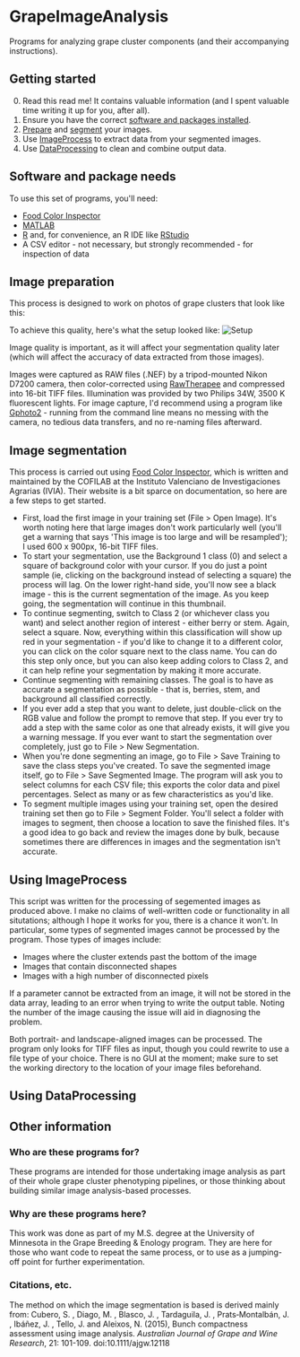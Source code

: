# GrapeImageAnalysis
Programs for analyzing grape cluster components (and their accompanying instructions).

## Getting started
0. Read this read me!  It contains valuable information (and I spent valuable time writing it up for you, after all).
1. Ensure you have the correct [software and packages installed](https://github.umn.edu/under188/GrapeImageAnalysis/blob/master/README.md#software-and-package-needs).
2. [Prepare](https://github.umn.edu/under188/GrapeImageAnalysis/blob/master/README.md#image-preparation) and [segment](https://github.umn.edu/under188/GrapeImageAnalysis/blob/master/README.md#image-segmentation) your images.
3. Use [ImageProcess](https://github.umn.edu/under188/GrapeImageAnalysis/blob/master/README.md#using-imageprocess) to extract data from your segmented images.
4. Use [DataProcessing](https://github.umn.edu/under188/GrapeImageAnalysis/blob/master/README.md#using-dataprocessing) to clean and combine output data.

## Software and package needs
To use this set of programs, you'll need:
   * [Food Color Inspector](http://www.cofilab.com/portfolio/food-color-inspector/)
   * [MATLAB](https://www.mathworks.com/products/matlab.html)
   * [R](https://www.r-project.org/) and, for convenience, an R IDE like [RStudio](https://www.rstudio.com/products/rstudio/)
   * A CSV editor - not necessary, but strongly recommended - for inspection of data
   
## Image preparation
This process is designed to work on photos of grape clusters that look like this:

To achieve this quality, here's what the setup looked like:
![Setup](github.umn.edu/under188/GrapeImageAnalysis/blob/master/ImageCaptureSetup.tif)

Image quality is important, as it will affect your segmentation quality later (which will affect the accuracy of data extracted from those images).

Images were captured as RAW files (.NEF) by a tripod-mounted Nikon D7200 camera, then color-corrected using [RawTherapee](https://rawtherapee.com/) and compressed into 16-bit TIFF files.  Illumination was provided by two Philips 34W, 3500 K fluorescent lights.  For image capture, I'd recommend using a program like [Gphoto2](http://gphoto.org/) - running from the command line means no messing with the camera, no tedious data transfers, and no re-naming files afterward. 

## Image segmentation
This process is carried out using [Food Color Inspector](http://www.cofilab.com/portfolio/food-color-inspector/), which is written and maintained by the COFILAB at the Instituto Valenciano de Investigaciones Agrarias (IVIA).  Their website is a bit sparce on documentation, so here are a few steps to get started.

   *  First, load the first image in your training set (File > Open Image).  It's worth noting here that large images don't work particularly well (you'll get a warning that says 'This image is too large and will be resampled'); I used 600 x 900px, 16-bit TIFF files.  
   * To start your segmentation, use the Background 1 class (0) and select a square of background color with your cursor.  If you do just a point sample (ie, clicking on the background instead of selecting a square) the process will lag.  On the lower right-hand side, you'll now see a black image - this is the current segmentation of the image.  As you keep going, the segmentation will continue in this thumbnail.
   * To continue segmenting, switch to Class 2 (or whichever class you want) and select another region of interest - either berry or stem.  Again, select a square.  Now, everything within this classification will show up red in your segmentation - if you'd like to change it to a different color, you can click on the color square next to the class name.  You can do this step only once, but you can also keep adding colors to Class 2, and it can help refine your segmentation by making it more accurate.  
   * Continue segmenting with remaining classes.  The goal is to have as accurate a segmentation as possible - that is, berries, stem, and background all classified correctly.
   * If you ever add a step that you want to delete, just double-click on the RGB value and follow the prompt to remove that step.  If you ever try to add a step with the same color as one that already exists, it will give you a warning message.  If you ever want to start the segmentation over completely, just go to File > New Segmentation.
   * When you're done segmenting an image, go to File > Save Training to save the class steps you've created.  To save the segmented image itself, go to File > Save Segmented Image.  The program will ask you to select columns for each CSV file; this exports the color data and pixel percentages.  Select as many or as few characteristics as you'd like.  
   * To segment multiple images using your training set, open the desired training set then go to File > Segment Folder.  You'll select a folder with images to segment, then choose a location to save the finished files.  It's a good idea to go back and review the images done by bulk, because sometimes there are differences in images and the segmentation isn't accurate.  

## Using ImageProcess
This script was written for the processing of segemented images as produced above.  I make no claims of well-written code or functionality in all situtations; although I hope it works for you, there is a chance it won't.  In particular, some types of segmented images cannot be processed by the program.  Those types of images include:
  * Images where the cluster extends past the bottom of the image
  * Images that contain disconnected shapes
  * Images with a high number of disconnected pixels
  
If a parameter cannot be extracted from an image, it will not be stored in the data array, leading to an error when trying to write the output table.  Noting the number of the image causing the issue will aid in diagnosing the problem.  

Both portrait- and landscape-aligned images can be processed.  The program only looks for TIFF files as input, though you could rewrite to use a file type of your choice.  There is no GUI at the moment; make sure to set the working directory to the location of your image files beforehand.  

## Using DataProcessing

## Other information
### Who are these programs for?
These programs are intended for those undertaking image analysis as part of their whole grape cluster phenotyping pipelines, or those thinking about building similar image analysis-based processes.  

### Why are these programs here?
This work was done as part of my M.S. degree at the University of Minnesota in the Grape Breeding & Enology program.  They are here for those who want code to repeat the same process, or to use as a jumping-off point for further experimentation.  

### Citations, etc.
The method on which the image segmentation is based is derived mainly from:
Cubero, S. , Diago, M. , Blasco, J. , Tardaguila, J. , Prats‐Montalbán, J. , Ibáñez, J. , Tello, J. and Aleixos, N. (2015), Bunch compactness assessment using image analysis. *Australian Journal of Grape and Wine Research*, 21: 101-109. doi:10.1111/ajgw.12118
